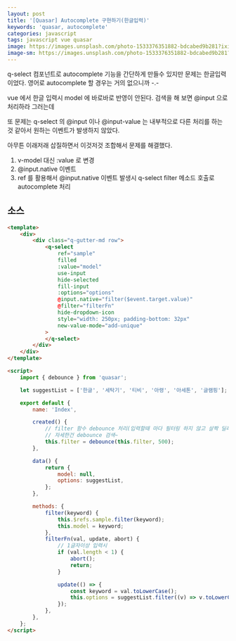 ```yaml
---
layout: post
title: '[Quasar] Autocomplete 구현하기(한글입력)'
keywords: 'quasar, autocomplete'
categories: javascript
tags: javascript vue quasar
image: https://images.unsplash.com/photo-1533376351882-bdcabed9b281?ixid=MXwxMjA3fDB8MHxwaG90by1wYWdlfHx8fGVufDB8fHw%3D&ixlib=rb-1.2.1&auto=format&fit=crop&w=1650&q=80
image-sm: https://images.unsplash.com/photo-1533376351882-bdcabed9b281?ixid=MXwxMjA3fDB8MHxwaG90by1wYWdlfHx8fGVufDB8fHw%3D&ixlib=rb-1.2.1&auto=format&fit=crop&w=1650&q=80
---
```


q-select 컴포넌트로 autocomplete 기능을 간단하게 만들수 있지만 문제는 한글입력이었다. 영어로 autocomplete 할 경우는 거의 없으니까 -.-

vue 에서 한글 입력시 model 에 바로바로 반영이 안된다. 검색을 해 보면 @input 으로 처리하라 그러는데

또 문제는 q-select 의 @input 이나 @input-value 는 내부적으로 다른 처리를 하는 것 같아서 원하는 이벤트가 발생하지 않았다.

아무튼 이래저래 삽질하면서 이것저것 조합해서 문제를 해결했다.

1. v-model 대신 :value 로 변경
2. @input.native 이벤트
3. ref 를 활용해서 @input.native 이벤트 발생시 q-select filter 메소드 호출로 autocomplete 처리

## 소스

```html
<template>
    <div>
        <div class="q-gutter-md row">
            <q-select
                ref="sample"
                filled
                :value="model"
                use-input
                hide-selected
                fill-input
                :options="options"
                @input.native="filter($event.target.value)"
                @filter="filterFn"
                hide-dropdown-icon
                style="width: 250px; padding-bottom: 32px"
                new-value-mode="add-unique"
            >
            </q-select>
        </div>
    </div>
</template>

<script>
    import { debounce } from 'quasar';

    let suggestList = ['한글', '세탁기', '티비', '아령', '아세톤', '글램핑'];

    export default {
        name: 'Index',

        created() {
            // filter 함수 debounce 처리(입력할때 마다 필터링 하지 않고 살짝 딜레이 줘서 필터링 되게)
            // 자세한건 debounce 검색~
            this.filter = debounce(this.filter, 500);
        },

        data() {
            return {
                model: null,
                options: suggestList,
            };
        },

        methods: {
            filter(keyword) {
                this.$refs.sample.filter(keyword);
                this.model = keyword;
            },
            filterFn(val, update, abort) {
                // 1글자이상 입력시
                if (val.length < 1) {
                    abort();
                    return;
                }

                update(() => {
                    const keyword = val.toLowerCase();
                    this.options = suggestList.filter((v) => v.toLowerCase().indexOf(keyword) > -1);
                });
            },
        },
    };
</script>
```
